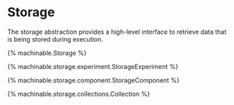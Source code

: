 # Storage

The storage abstraction provides a high-level interface to retrieve data that is being stored during execution.

{% machinable.Storage %}

{% machinable.storage.experiment.StorageExperiment %}

{% machinable.storage.component.StorageComponent %}

{% machinable.storage.collections.Collection %}
